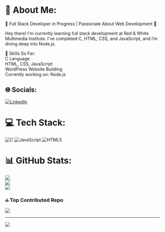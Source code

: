 # 💫 About Me:
🌟 Full Stack Developer in Progress | Passionate About Web Development 🌟<br>

Hey there! I'm currently learning full stack development at Red & White Multimedia Institute. I've completed C, HTML, CSS, and JavaScript, and I’m diving deep into Node.js.<br>

🚀 Skills So Far:<br>
C Language<br>
HTML, CSS, JavaScript<br>
WordPress Website Building<br>
Currently working on: Node.js<br>

## 🌐 Socials:
[![LinkedIn](https://img.shields.io/badge/LinkedIn-%230077B5.svg?logo=linkedin&logoColor=white)](https://linkedin.com/in/Divyesh-Variya) 

# 💻 Tech Stack:
![C](https://img.shields.io/badge/c-%2300599C.svg?style=for-the-badge&logo=c&logoColor=white) ![JavaScript](https://img.shields.io/badge/javascript-%23323330.svg?style=for-the-badge&logo=javascript&logoColor=%23F7DF1E) ![HTML5](https://img.shields.io/badge/html5-%23E34F26.svg?style=for-the-badge&logo=html5&logoColor=white)
# 📊 GitHub Stats:
![](https://github-readme-stats.vercel.app/api?username=Divyesh1692&theme=dark&hide_border=false&include_all_commits=false&count_private=false)<br/>
![](https://github-readme-streak-stats.herokuapp.com/?user=Divyesh1692&theme=dark&hide_border=false)<br/>
![](https://github-readme-stats.vercel.app/api/top-langs/?username=Divyesh1692&theme=dark&hide_border=false&include_all_commits=false&count_private=false&layout=compact)

### 🔝 Top Contributed Repo
![](https://github-contributor-stats.vercel.app/api?username=Divyesh1692&limit=5&theme=dark&combine_all_yearly_contributions=true)

---
[![](https://visitcount.itsvg.in/api?id=Divyesh1692&icon=0&color=0)](https://visitcount.itsvg.in)

<!-- Proudly created with GPRM ( https://gprm.itsvg.in ) -->
